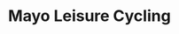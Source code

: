 ---
title: "Mayo Leisure Cycling"
address: "New Antrim Street, Castlebar, Co. Mayo"
tel: "+353 (0)94 902 5220"
county: "Antrim"
category: "Cycling"
type: "Content"
lat: "53.859073638916016"
lng: "-9.29804515838623"
---